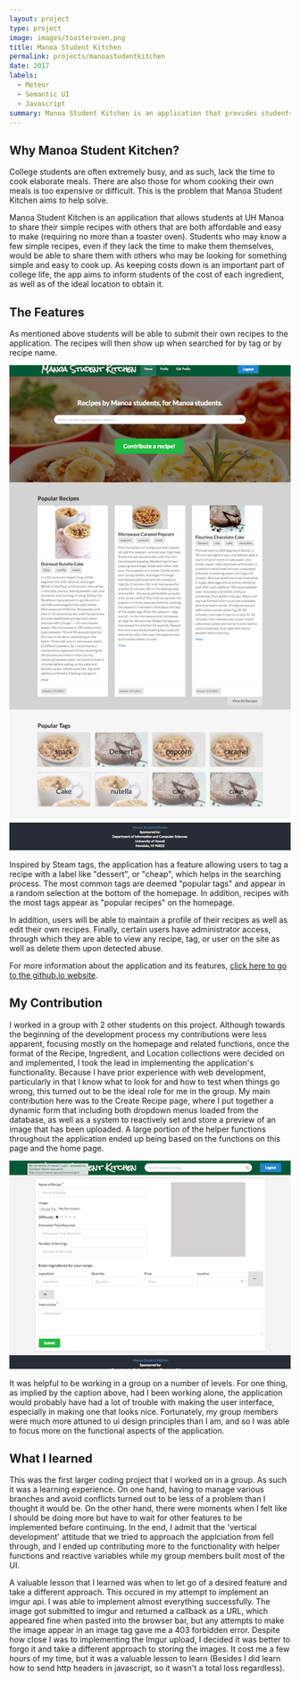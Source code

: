 ```yaml
---
layout: project
type: project
image: images/toasteroven.png
title: Manoa Student Kitchen
permalink: projects/manoastudentkitchen
date: 2017
labels:
  - Meteor
  - Semantic UI
  - Javascript
summary: Manoa Student Kitchen is an application that provides students at UH Manoa to share and browse easy-to-make recipes.
---
```

## Why Manoa Student Kitchen?
College students are often extremely busy, and as such, lack the time to cook elaborate meals. There are also those for whom cooking their own meals is too expensive or difficult.  This is the problem that Manoa Student Kitchen aims to help solve. 

Manoa Student Kitchen is an application that allows students at UH Manoa to share their simple recipes with others that are both affordable and easy to make (requiring no more than a toaster oven). Students who may know a few simple recipes, even if they lack the time to make them themselves, would be able to share them with others who may be looking for something simple and easy to cook up. As keeping costs down is an important part of college life, the app aims to inform students of the cost of each ingredient, as well as of the ideal location to obtain it.

## The Features
As mentioned above students will be able to submit their own recipes to the application. The recipes will then show up when searched for by tag or by recipe name.

![Photo of the homepage](https://github.com/alexcw234/alexcw234.github.io/blob/master/images/home.png?raw=true) 
<!-- .element height="50%" width="50%" -->

Inspired by Steam tags, the application has a feature allowing users to tag a recipe with a label like "dessert", or "cheap", which helps in the searching process. The most common tags are deemed "popular tags" and appear in a random selection at the bottom of the homepage. In addition, recipes with the most tags appear as "popular recipes" on the homepage.

In addition, users will be able to maintain a profile of their recipes as well as edit their own recipes. Finally, certain users have administrator access, through which they are able to view any recipe, tag, or user on the site as well as delete them upon detected abuse.

For more information about the application and its features, [click here to go to the github.io website](https://manoastudentkitchen.github.io/).

## My Contribution
I worked in a group with 2 other students on this project. Although towards the beginning of the development process my contributions were less apparent, focusing mostly on the homepage and related functions, once the format of the Recipe, Ingredient, and Location collections were decided on and implemented, I took the lead in implementing the application's functionality. Because I have prior experience with web development, particularly in that I know what to look for and how to test when things go wrong, this turned out to be the ideal role for me in the group. My main contribution here was to the Create Recipe page, where I put together a dynamic form that including both dropdown menus loaded from the database, as well as a system to reactively set and store a preview of an image that has been uploaded. A large portion of the helper functions throughout the application ended up being based on the functions on this page and the home page. 

![Add Recipe Page](https://github.com/alexcw234/alexcw234.github.io/blob/master/images/addrecipe.png?raw=true)

It was helpful to be working in a group on a number of levels. For one thing, as implied by the caption above, had I been working alone, the application would probably have had a lot of trouble with making the user interface, especially in making one that looks nice. Fortunately, my group members were much more attuned to ui design principles than I am, and so I was able to focus more on the functional aspects of the application.

## What I learned
This was the first larger coding project that I worked on in a group. As such it was a learning experience. On one hand, having to manage various branches and avoid conflicts turned out to be less of a problem than I thought it would be. On the other hand, there were moments when I felt like I should be doing more but have to wait for other features to be implemented before continuing. In the end, I admit that the 'vertical development' attitude that we tried to approach the applciation from fell through, and I ended up contributing more to the functionality with helper functions and reactive variables while my group members built most of the UI.

A valuable lesson that I learned was when to let go of a desired feature and take a different approach. This occured in my attempt to implement an imgur api. I was able to implement almost everything successfully. The image got submitted to imgur and returned a callback as a URL, which appeared fine when pasted into the browser bar, but any attempts to make the image appear in an image tag gave me a 403 forbidden error. Despite how close I was to implementing the Imgur upload, I decided it was better to forgo it and take a different approach to storing the images. It cost me a few hours of my time, but it was a valuable lesson to learn (Besides I did learn how to send http headers in javascript, so it wasn't a total loss regardless).






